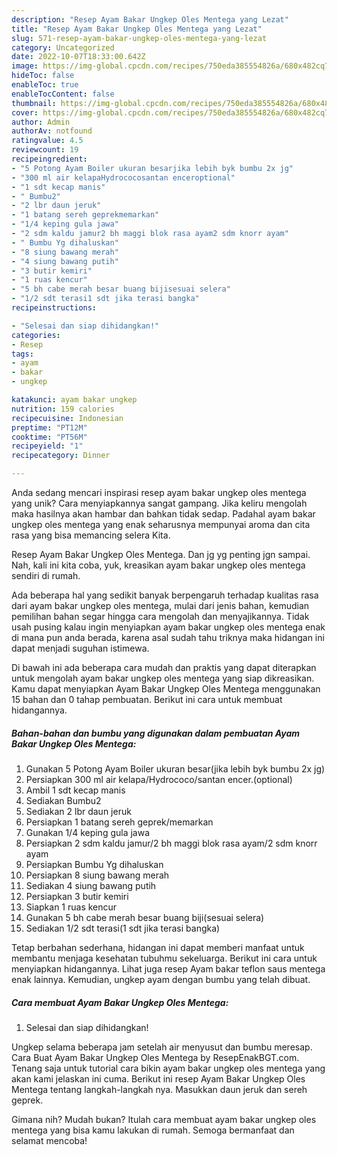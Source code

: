 ```yaml
---
description: "Resep Ayam Bakar Ungkep Oles Mentega yang Lezat"
title: "Resep Ayam Bakar Ungkep Oles Mentega yang Lezat"
slug: 571-resep-ayam-bakar-ungkep-oles-mentega-yang-lezat
category: Uncategorized
date: 2022-10-07T18:33:00.642Z
image: https://img-global.cpcdn.com/recipes/750eda385554826a/680x482cq70/ayam-bakar-ungkep-oles-mentega-foto-resep-utama.jpg
hideToc: false
enableToc: true
enableTocContent: false
thumbnail: https://img-global.cpcdn.com/recipes/750eda385554826a/680x482cq70/ayam-bakar-ungkep-oles-mentega-foto-resep-utama.jpg
cover: https://img-global.cpcdn.com/recipes/750eda385554826a/680x482cq70/ayam-bakar-ungkep-oles-mentega-foto-resep-utama.jpg
author: Admin
authorAv: notfound
ratingvalue: 4.5
reviewcount: 19
recipeingredient:
- "5 Potong Ayam Boiler ukuran besarjika lebih byk bumbu 2x jg"
- "300 ml air kelapaHydrococosantan enceroptional"
- "1 sdt kecap manis"
- " Bumbu2"
- "2 lbr daun jeruk"
- "1 batang sereh geprekmemarkan"
- "1/4 keping gula jawa"
- "2 sdm kaldu jamur2 bh maggi blok rasa ayam2 sdm knorr ayam"
- " Bumbu Yg dihaluskan"
- "8 siung bawang merah"
- "4 siung bawang putih"
- "3 butir kemiri"
- "1 ruas kencur"
- "5 bh cabe merah besar buang bijisesuai selera"
- "1/2 sdt terasi1 sdt jika terasi bangka"
recipeinstructions:

- "Selesai dan siap dihidangkan!"
categories:
- Resep
tags:
- ayam
- bakar
- ungkep

katakunci: ayam bakar ungkep 
nutrition: 159 calories
recipecuisine: Indonesian
preptime: "PT12M"
cooktime: "PT56M"
recipeyield: "1"
recipecategory: Dinner

---
```





Anda sedang mencari inspirasi resep ayam bakar ungkep oles mentega yang unik? Cara menyiapkannya sangat gampang. Jika keliru mengolah maka hasilnya akan hambar dan bahkan tidak sedap. Padahal ayam bakar ungkep oles mentega yang enak seharusnya mempunyai aroma dan cita rasa yang bisa memancing selera Kita.





Resep Ayam Bakar Ungkep Oles Mentega. Dan jg yg penting jgn sampai. Nah, kali ini kita coba, yuk, kreasikan ayam bakar ungkep oles mentega sendiri di rumah.

Ada beberapa hal yang sedikit banyak berpengaruh terhadap kualitas rasa dari ayam bakar ungkep oles mentega, mulai dari jenis bahan, kemudian pemilihan bahan segar hingga cara mengolah dan menyajikannya. Tidak usah pusing kalau ingin menyiapkan ayam bakar ungkep oles mentega enak di mana pun anda berada, karena asal sudah tahu triknya maka hidangan ini dapat menjadi suguhan istimewa.






Di bawah ini ada beberapa cara mudah dan praktis yang dapat diterapkan untuk mengolah ayam bakar ungkep oles mentega yang siap dikreasikan. Kamu dapat menyiapkan Ayam Bakar Ungkep Oles Mentega menggunakan 15 bahan dan 0 tahap pembuatan. Berikut ini cara untuk membuat hidangannya.

<!--inarticleads1-->

##### Bahan-bahan dan bumbu yang digunakan dalam pembuatan Ayam Bakar Ungkep Oles Mentega:

1. Gunakan 5 Potong Ayam Boiler ukuran besar(jika lebih byk bumbu 2x jg)
1. Persiapkan 300 ml air kelapa/Hydrococo/santan encer.(optional)
1. Ambil 1 sdt kecap manis
1. Sediakan  Bumbu2
1. Sediakan 2 lbr daun jeruk
1. Persiapkan 1 batang sereh geprek/memarkan
1. Gunakan 1/4 keping gula jawa
1. Persiapkan 2 sdm kaldu jamur/2 bh maggi blok rasa ayam/2 sdm knorr ayam
1. Persiapkan  Bumbu Yg dihaluskan
1. Persiapkan 8 siung bawang merah
1. Sediakan 4 siung bawang putih
1. Persiapkan 3 butir kemiri
1. Siapkan 1 ruas kencur
1. Gunakan 5 bh cabe merah besar buang biji(sesuai selera)
1. Sediakan 1/2 sdt terasi(1 sdt jika terasi bangka)


Tetap berbahan sederhana, hidangan ini dapat memberi manfaat untuk membantu menjaga kesehatan tubuhmu sekeluarga. Berikut ini cara untuk menyiapkan hidangannya. Lihat juga resep Ayam bakar teflon saus mentega enak lainnya. Kemudian, ungkep ayam dengan bumbu yang telah dibuat. 

<!--inarticleads2-->

##### Cara membuat Ayam Bakar Ungkep Oles Mentega:


1. Selesai dan siap dihidangkan!

Ungkep selama beberapa jam setelah air menyusut dan bumbu meresap. Cara Buat Ayam Bakar Ungkep Oles Mentega by ResepEnakBGT.com. Tenang saja untuk tutorial cara bikin ayam bakar ungkep oles mentega yang akan kami jelaskan ini cuma. Berikut ini resep Ayam Bakar Ungkep Oles Mentega tentang langkah-langkah nya. Masukkan daun jeruk dan sereh geprek. 

Gimana nih? Mudah bukan? Itulah cara membuat ayam bakar ungkep oles mentega yang bisa kamu lakukan di rumah. Semoga bermanfaat dan selamat mencoba!
